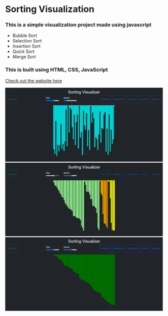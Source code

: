 # Sorting Visualization
### This is a simple visualization project made using javascript 
- Bubble Sort 
- Selection Sort
- Insertion Sort
- Quick Sort
- Merge Sort

### This is built using HTML, CSS, JavaScript <br/>

[Check out the website here](https://github.com/Samyak475/Projects/tree/main/Sorting-Visualization-main/)

<img src="img/img1.png"> <br/>
<img src="img/img2.png"> <br/>
<img src="img/img3.png"> <br/>
